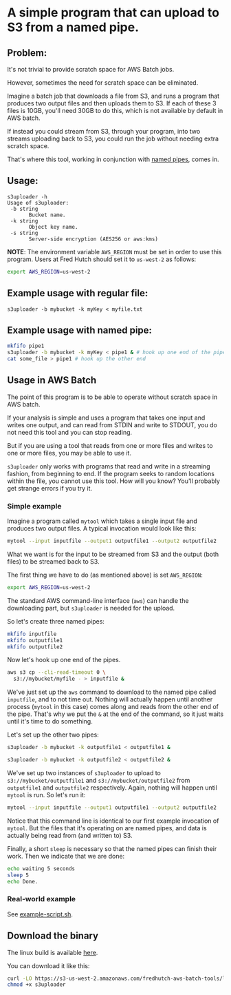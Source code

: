 # A simple program that can upload to S3 from a named pipe.

## Problem:

It's not trivial to provide scratch space for AWS Batch jobs.

However, sometimes the need for scratch space can be eliminated.

Imagine a batch job that downloads a file from S3,
and runs a program that produces
two output files and then uploads them to S3. If each of these
3 files is 10GB, you'll need 30GB to do this, which is not
available by default in AWS batch.

If instead you could stream from S3, through your program,
into two streams uploading back to S3, you could run the job
without needing extra scratch space.

That's where this tool, working in conjunction with
[named pipes](https://en.wikipedia.org/wiki/Named_pipe), comes in.


## Usage:

```
s3uploader -h
Usage of s3uploader:
 -b string
       Bucket name.
 -k string
       Object key name.
 -s string
       Server-side encryption (AES256 or aws:kms)
```

**NOTE**: The environment variable `AWS_REGION` must be
set in order to use this program. Users at Fred Hutch
should set it to `us-west-2` as follows:

```bash
export AWS_REGION=us-west-2
```

## Example usage with regular file:

```
s3uploader -b mybucket -k myKey < myfile.txt
```

## Example usage with named pipe:

```bash
mkfifo pipe1
s3uploader -b mybucket -k myKey < pipe1 & # hook up one end of the pipe
cat some_file > pipe1 # hook up the other end
```

## Usage in AWS Batch

The point of this program is to be able to operate without scratch space in AWS batch.

If your analysis is simple and uses a program that takes one input
and writes one output, and can read from STDIN and write to STDOUT,
you do not need this tool and you can stop reading.

But if you are using a tool that reads from one or more files and
writes to one or more files, you may be able to use it.

`s3uploader` only works with programs that read and write in a
streaming fashion, from beginning to end. If the program seeks
to random locations within the file, you cannot use this tool.
How will you know? You'll probably get strange errors if you try it.

### Simple example

Imagine a program called `mytool` which takes a single input
file and produces two output files. A typical invocation would
look like this:

```bash
mytool --input inputfile --output1 outputfile1 --output2 outputfile2
```

What we want is for the input to be streamed from S3 and
the output (both files) to be streamed back to S3.

The first thing we have to do (as mentioned above) is
set `AWS_REGION`:

```bash
export AWS_REGION=us-west-2
```

The standard AWS command-line interface (`aws`) can handle the
downloading part, but `s3uploader` is needed for the upload.

So let's create three named pipes:

```bash
mkfifo inputfile
mkfifo outputfile1
mkfifo outputfile2
```

Now let's hook up one end of the pipes.

```bash
aws s3 cp --cli-read-timeout 0 \
  s3://mybucket/myfile - > inputfile &
```

We've just set up the `aws` command to download to the named
pipe called `inputfile`, and to not time out. Nothing will actually
happen until another process (`mytool` in this case) comes along
and reads from the other end of the pipe. That's why we put
the `&` at the end of the command, so it just waits until
it's time to do something.

Let's set up the other two pipes:

```bash
s3uploader -b mybucket -k outputfile1 < outputfile1 &

s3uploader -b mybucket -k outputfile2 < outputfile2 &
```

We've set up two instances of `s3uploader` to upload to
`s3://mybucket/outputfile1` and `s3://mybucket/outputfile2`
from `outputfile1` and `outputfile2` respectively.
Again, nothing will happen until `mytool` is run. So let's run it:

```bash
mytool --input inputfile --output1 outputfile1 --output2 outputfile2
```

Notice that this command line is identical to our first
example invocation of `mytool`. But the files that it's operating
on are named pipes, and data is actually being read from
(and written to) S3.

Finally, a short `sleep` is necessary so that the
named pipes can finish their work. Then we indicate
that we are done:

```bash
echo waiting 5 seconds
sleep 5
echo Done.
```


### Real-world example

See [example-script.sh](example-script.sh).



## Download the binary

The linux build is available
[here](https://s3-us-west-2.amazonaws.com/fredhutch-aws-batch-tools/linux-build-of-s3uploader/s3uploader).

You can download it like this:

```bash
curl -LO https://s3-us-west-2.amazonaws.com/fredhutch-aws-batch-tools/linux-build-of-s3uploader/s3uploader
chmod +x s3uploader
```

